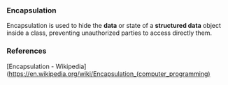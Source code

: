 

### Encapsulation

Encapsulation is used to hide the **data** or state of a **structured data** object inside a class, preventing unauthorized parties to access directly them.


### References
[Encapsulation - Wikipedia](https://en.wikipedia.org/wiki/Encapsulation_(computer_programming)



### 